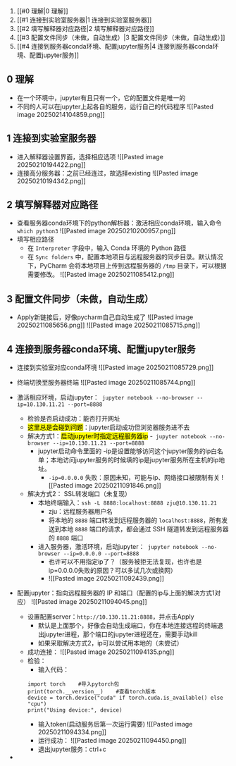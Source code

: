 1. [[#0 理解|0 理解]]
2. [[#1 连接到实验室服务器|1 连接到实验室服务器]]
3. [[#2 填写解释器对应路径|2 填写解释器对应路径]]
4. [[#3 配置文件同步（未做，自动生成）|3 配置文件同步（未做，自动生成）]]
5. [[#4 连接到服务器conda环境、配置jupyter服务|4 连接到服务器conda环境、配置jupyter服务]]




## 0 理解
- 在一个环境中，jupyter有且只有一个，它的配置文件是唯一的
- 不同的人可以在jupyter上起各自的服务，运行自己的代码程序
	![[Pasted image 20250214104859.png]]

## 1 连接到实验室服务器

- 进入解释器设置界面，选择相应选项
	![[Pasted image 20250210194422.png]]
- 连接高分服务器：之前已经连过，故选择existing
	![[Pasted image 20250210194342.png]]

## 2 填写解释器对应路径

- 查看服务器conda环境下的python解析器：激活相应conda环境，输入命令`which python3`
	![[Pasted image 20250210200957.png]]
- 填写相应路径
	- 在 `Interpreter` 字段中，输入 Conda 环境的 Python 路径 
	- 在 `Sync folders` 中，配置本地项目与远程服务器的同步目录。默认情况下，PyCharm 会将本地项目上传到远程服务器的 `/tmp` 目录下，可以根据需要修改。
	![[Pasted image 20250211085412.png]]

## 3 配置文件同步（未做，自动生成）
- Apply新链接后，好像pycharm自己自动生成了
	![[Pasted image 20250211085656.png]]
	![[Pasted image 20250211085715.png]]

## 4 连接到服务器conda环境、配置jupyter服务

- 连接到实验室对应conda环境
	![[Pasted image 20250211085729.png]]
- 终端切换至服务器终端
	![[Pasted image 20250211085744.png]]

- 激活相应环境，启动jupyter：` jupyter notebook --no-browser --ip=10.130.11.21 --port=8888`
	- 检验是否启动成功：能否打开网址
	- <mark class="highlight-red">这里总是会碰到问题</mark>：jupyter启动成功但浏览器服务进不去
	- 解决方式1：<mark class="highlight">启动jupyter时指定远程服务器ip</mark>
		-` jupyter notebook --no-browser --ip=10.130.11.21 --port=8888`
		-  jupyter启动命令里面的 -ip是设置能够访问这个jupyter服务的ip白名单；本地访问jupyter服务的时候填的ip是jupyter服务所在主机的ip地址。
			- `-ip=0.0.0.0` 失败：原因未知，可能与ip、网络接口被限制有关
			 ![[Pasted image 20250211091846.png]]
	- 解决方式2： SSL转发端口（未复现）
		- 本地终端输入：`ssh -L 8888:localhost:8888 zju@10.130.11.21`
			- zju：远程服务器用户名
			- 将本地的 `8888` 端口转发到远程服务器的 `localhost:8888`，所有发送到本地 `8888` 端口的请求，都会通过 SSH 隧道转发到远程服务器的 `8888` 端口
		- 进入服务器，激活环境，启动jupyter：` jupyter notebook --no-browser --ip=0.0.0.0 --port=8888`
			- 也许可以不用指定ip了？（服务被拒无法复现，也许也是ip=0.0.0.0失败的原因？可以多试几次或换网）
			- ![[Pasted image 20250211092439.png]]
	

- 配置jupyter：指向远程服务器的 IP 和端口（配置的ip与上面的解决方式1对应）
	![[Pasted image 20250211094045.png]]
	- 设置配置server：`http://10.130.11.21:8888`，并点击Apply
		- 默认是上面那个，好像会自动生成端口，你在本地连接远程的终端退出jupyter进程，那个端口的jupyter进程还在，需要手动kill
		- 如果采取解决方式2，ip可以尝试用本地的（未尝试）
	- 成功连接：
		![[Pasted image 20250211094135.png]]
	- 检验：
		- 输入代码：
		```
		import torch    #导入pytorch包  
		print(torch.__version__)    #查看torch版本  
		device = torch.device("cuda" if torch.cuda.is_available() else "cpu")  
		print("Using device:", device)
		```
		- 输入token(启动服务后第一次运行需要)
			![[Pasted image 20250211094334.png]]
		- 运行成功：
			![[Pasted image 20250211094450.png]]
		- 退出jupyter服务：ctrl+c
- 
